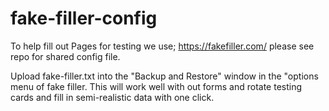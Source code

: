 # fake-filler-config

To help fill out Pages for testing we use; https://fakefiller.com/ please see repo for shared config file.

Upload fake-filler.txt into the "Backup and Restore" window in the "options menu of fake filler. This will work well with out forms and rotate testing cards and fill in semi-realistic data with one click.
